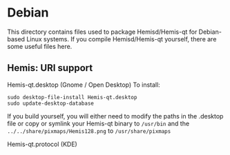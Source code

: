 
Debian
====================
This directory contains files used to package Hemisd/Hemis-qt
for Debian-based Linux systems. If you compile Hemisd/Hemis-qt yourself, there are some useful files here.

## Hemis: URI support ##


Hemis-qt.desktop  (Gnome / Open Desktop)
To install:

	sudo desktop-file-install Hemis-qt.desktop
	sudo update-desktop-database

If you build yourself, you will either need to modify the paths in
the .desktop file or copy or symlink your Hemis-qt binary to `/usr/bin`
and the `../../share/pixmaps/Hemis128.png` to `/usr/share/pixmaps`

Hemis-qt.protocol (KDE)

